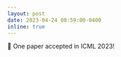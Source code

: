 ```yaml
---
layout: post
date: 2023-04-24 08:59:00-0400
inline: true
---
```


:tada: One paper accepted in ICML 2023!
